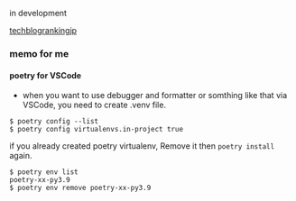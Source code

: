 in development

[techblogrankingjp](https://s3-ap-northeast-1.amazonaws.com/m4neda.example.com/index.html "techblogrankingjp")

### memo for me
#### poetry for VSCode
- when you want to use debugger and formatter or somthing like that via VSCode, you need to create .venv file.
```
$ poetry config --list
$ poetry config virtualenvs.in-project true
```
if you already created poetry virtualenv, Remove it then `poetry install` again.
```
$ poetry env list
poetry-xx-py3.9
$ poetry env remove poetry-xx-py3.9
```
